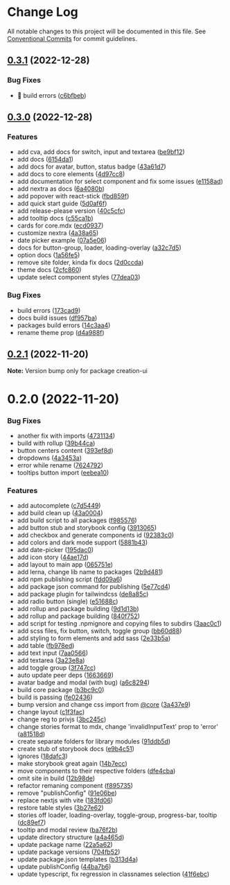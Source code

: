 # Change Log

All notable changes to this project will be documented in this file.
See [Conventional Commits](https://conventionalcommits.org) for commit guidelines.

## [0.3.1](https://github.com/pawelkrystkiewicz/creation-ui/compare/v0.3.0...v0.3.1) (2022-12-28)


### Bug Fixes

* :bug: build errors ([c6bfbeb](https://github.com/pawelkrystkiewicz/creation-ui/commit/c6bfbeb533eb5e185215b767498a0b7b5392aa32))

## [0.3.0](https://github.com/pawelkrystkiewicz/creation-ui/compare/v0.2.1...v0.3.0) (2022-12-28)


### Features

* add cva, add docs for switch, input and textarea ([be9bf12](https://github.com/pawelkrystkiewicz/creation-ui/commit/be9bf12917dfb0241c9ce2eee64d09adb513d573))
* add docs ([6154da1](https://github.com/pawelkrystkiewicz/creation-ui/commit/6154da1737252971b53772db5051bfc3632ee323))
* add docs for avatar, button, status badge ([43a61d7](https://github.com/pawelkrystkiewicz/creation-ui/commit/43a61d7ed8dbbc9d3b25eb68998eb21605f38fdc))
* add docs to core elements ([4d97cc8](https://github.com/pawelkrystkiewicz/creation-ui/commit/4d97cc879bc4c56c25ff5faf9db4ae8746390a1d))
* add documentation for select component and fix some issues ([e1158ad](https://github.com/pawelkrystkiewicz/creation-ui/commit/e1158ad6ca140a588fe377e921a7f4c76e693a8e))
* add nextra as docs ([6a4080b](https://github.com/pawelkrystkiewicz/creation-ui/commit/6a4080bf00729403aabee73fc42220822c3b0e7b))
* add popover with react-stick ([fbd859f](https://github.com/pawelkrystkiewicz/creation-ui/commit/fbd859ff6c48af0546a2e923d7da17a0cd580f3d))
* add quick start guide ([5d0af6f](https://github.com/pawelkrystkiewicz/creation-ui/commit/5d0af6f1fd61a45cd929858edacd63f5cb1eb22c))
* add release-please version ([40c5cfc](https://github.com/pawelkrystkiewicz/creation-ui/commit/40c5cfccf6c5b2e073f86dc0cf22d4b36686862a))
* add tooltip docs ([c55ca1b](https://github.com/pawelkrystkiewicz/creation-ui/commit/c55ca1b1d9f7e922636de90d6e8c6a319e05024c))
* cards for core.mdx ([ecd0937](https://github.com/pawelkrystkiewicz/creation-ui/commit/ecd09378033a0250af1ed5aed4a4ca59cc4ab284))
* customize nextra ([4a38a65](https://github.com/pawelkrystkiewicz/creation-ui/commit/4a38a65745f767926298cd3bab846317e3b3c669))
* date picker example ([07a5e06](https://github.com/pawelkrystkiewicz/creation-ui/commit/07a5e06ff54a55cee7a4638a3bbba7a056964702))
* docs for button-group, loader, loading-overlay ([a32c7d5](https://github.com/pawelkrystkiewicz/creation-ui/commit/a32c7d581ec6435a0659888f390ab2da90264184))
* option docs ([1a56fe5](https://github.com/pawelkrystkiewicz/creation-ui/commit/1a56fe5b7b4d0bcfb1a390f932856c602f7f7d00))
* remove site folder, kinda fix docs ([2d0ccda](https://github.com/pawelkrystkiewicz/creation-ui/commit/2d0ccdaaea86035fd738dc46bdef6f0a9cce5698))
* theme docs ([2cfc860](https://github.com/pawelkrystkiewicz/creation-ui/commit/2cfc860f7a8a99c114b0b89e7cc4c3f28d28a936))
* update select component styles ([77dea03](https://github.com/pawelkrystkiewicz/creation-ui/commit/77dea0341e34db7bc5665def0ba99c77038e1c8b))


### Bug Fixes

* build errors ([173cad9](https://github.com/pawelkrystkiewicz/creation-ui/commit/173cad97e8aaecda9998d013e40542c2743414d4))
* docs build issues ([df957ba](https://github.com/pawelkrystkiewicz/creation-ui/commit/df957ba3a15b532e5784e4c0e668f796363a9eda))
* packages build errors ([14c3aa4](https://github.com/pawelkrystkiewicz/creation-ui/commit/14c3aa428c81d7a89123e052ac4f7c613f17e03e))
* rename theme prop ([d4a988f](https://github.com/pawelkrystkiewicz/creation-ui/commit/d4a988f713d4a279afa9cb575970711faf795e4f))

## [0.2.1](https://github.com/pawelkrystkiewicz/creation-ui/compare/v0.2.0...v0.2.1) (2022-11-20)

**Note:** Version bump only for package creation-ui





# 0.2.0 (2022-11-20)


### Bug Fixes

* another fix with imports ([4731134](https://github.com/pawelkrystkiewicz/creation-ui/commit/4731134047c5c9bde2a8b5929717f45b03d918f0))
* build with rollup ([39b44ca](https://github.com/pawelkrystkiewicz/creation-ui/commit/39b44ca4e14e4bace5617dfa327f12ff56fd014a))
* button centers content ([393ef8d](https://github.com/pawelkrystkiewicz/creation-ui/commit/393ef8dcbbfe1dacbfe50caa2e92ea4fa64cbc43))
* dropdowns ([4a3453a](https://github.com/pawelkrystkiewicz/creation-ui/commit/4a3453ada0f1eb0014c9f4b00c1f02f013ef8abc))
* error while rename ([7624792](https://github.com/pawelkrystkiewicz/creation-ui/commit/762479210ac0e80c202ee89b26bb7f1a6455a0d8))
* tooltips button import ([eebea10](https://github.com/pawelkrystkiewicz/creation-ui/commit/eebea109af309a32f39ec45e88ce1d49b1ce0136))


### Features

* add autocomplete ([c7d5449](https://github.com/pawelkrystkiewicz/creation-ui/commit/c7d5449969850ce66be9b3d0cb57149385c1c906))
* add build clean up ([43a0004](https://github.com/pawelkrystkiewicz/creation-ui/commit/43a00048d98046e5c26e82a00e4cb2522818e8dd))
* add build script to all packages ([f985576](https://github.com/pawelkrystkiewicz/creation-ui/commit/f98557605da530cdd67a02566ea05a231dce77ea))
* add button stub and storybook config ([3913065](https://github.com/pawelkrystkiewicz/creation-ui/commit/391306566aded6e1e168565e98b1efe590bff605))
* add checkbox and generate components id ([92383c0](https://github.com/pawelkrystkiewicz/creation-ui/commit/92383c0d0e3895d2efa83ff459715a685642d706))
* add colors and dark mode support ([5881b43](https://github.com/pawelkrystkiewicz/creation-ui/commit/5881b43fab3f26868af9809b0a7b358ac08fa5f6))
* add date-picker ([195dac0](https://github.com/pawelkrystkiewicz/creation-ui/commit/195dac0cda7fd984bb139259f94e5953087d7694))
* add icon story ([44ae17d](https://github.com/pawelkrystkiewicz/creation-ui/commit/44ae17d8399275c93d69623249b36a1f64835ef9))
* add layout to main app ([065751e](https://github.com/pawelkrystkiewicz/creation-ui/commit/065751e9efd0e73b0acf4c502e8298f621e97a0c))
* add lerna, change lib name to packages ([2b9d481](https://github.com/pawelkrystkiewicz/creation-ui/commit/2b9d481578e91854efffe2811e2600fce4ec8ed9))
* add npm publishing script ([fdd09a6](https://github.com/pawelkrystkiewicz/creation-ui/commit/fdd09a63156497c8a983a123d90a2d8d12f6bc78))
* add package json command for publishing ([5e77cd4](https://github.com/pawelkrystkiewicz/creation-ui/commit/5e77cd4f6e894e00a92ce07ff6cd3ad1ee4deca0))
* add package plugin for tailwindcss ([de8a85c](https://github.com/pawelkrystkiewicz/creation-ui/commit/de8a85c5387d678db281e7697abb794fdccc0ae6))
* add radio button (single) ([e51688c](https://github.com/pawelkrystkiewicz/creation-ui/commit/e51688c19ef6e7df6cae1b31d0c8330ec6b35992))
* add rollup and package building ([9d1d13b](https://github.com/pawelkrystkiewicz/creation-ui/commit/9d1d13b014200d101b1f3ec26fa69b9910e9e943))
* add rollup and package building ([840f752](https://github.com/pawelkrystkiewicz/creation-ui/commit/840f75220579a3b6537ea01eb958b34a421ffe2a))
* add script for testing .npmignore and copying files to subdirs ([3aac0c1](https://github.com/pawelkrystkiewicz/creation-ui/commit/3aac0c18dd8e1dd137a135c7265b2fc047f671ee))
* add scss files, fix button, switch, toggle group ([bb60d88](https://github.com/pawelkrystkiewicz/creation-ui/commit/bb60d88a9527356cd65dfd756e03db13280476b4))
* add styling to form elements and add sass ([2e33b5a](https://github.com/pawelkrystkiewicz/creation-ui/commit/2e33b5a5af20df4cc78205df4375c7d29ef61308))
* add table ([fb978ed](https://github.com/pawelkrystkiewicz/creation-ui/commit/fb978ed100a8c3ae7c0fd55f77fdf7a456adadee))
* add text input ([7aa0566](https://github.com/pawelkrystkiewicz/creation-ui/commit/7aa0566ec36836cac2e6eab3eeee5401691ec2b5))
* add textarea ([3a23e8a](https://github.com/pawelkrystkiewicz/creation-ui/commit/3a23e8a0ae9b642ec3b72f731498235487b314d1))
* add toggle group ([3f747cc](https://github.com/pawelkrystkiewicz/creation-ui/commit/3f747cc50c7abc3bbc69c39210ff09eb1941a0a9))
* auto update peer deps ([1663669](https://github.com/pawelkrystkiewicz/creation-ui/commit/1663669d1e743e61f3c76ab3a26219fef57edeae))
* avatar badge and modal (with bug) ([a6c8294](https://github.com/pawelkrystkiewicz/creation-ui/commit/a6c8294906189cd1db615ce1bbabd444d6cf5e8a))
* build core package ([b3bc9c0](https://github.com/pawelkrystkiewicz/creation-ui/commit/b3bc9c0d93e4949e4a3a01c392433f8ada52187e))
* build is passing ([fe02436](https://github.com/pawelkrystkiewicz/creation-ui/commit/fe02436bac77529a0fc67b007ebc4d51bcd7731b))
* bump version and change css import from [@core](https://github.com/core) ([3a437e9](https://github.com/pawelkrystkiewicz/creation-ui/commit/3a437e96e9a3fd9c6a6d7e80b1d38356c6f26119))
* change layout ([c1f3fac](https://github.com/pawelkrystkiewicz/creation-ui/commit/c1f3facbdb39beb778fd43af2a0035a22f80569e))
* change reg to privjs ([3bc245c](https://github.com/pawelkrystkiewicz/creation-ui/commit/3bc245ca17c305e34b5826acb1633637729b8a96))
* change stories format to mdx, change 'invalidInputText' prop to 'error' ([a81518d](https://github.com/pawelkrystkiewicz/creation-ui/commit/a81518def233675b20ff9089175d9eecfd8425c0))
* create separate folders for library modules ([91ddb5d](https://github.com/pawelkrystkiewicz/creation-ui/commit/91ddb5defdd649eff4a3100534e6b01e84f7e0a2))
* create stub of storybook docs ([e9b4c51](https://github.com/pawelkrystkiewicz/creation-ui/commit/e9b4c517564923d4076e1afd13e35f38609f1179))
* ignores ([18dafc3](https://github.com/pawelkrystkiewicz/creation-ui/commit/18dafc3cb46d8b2fc3ad9233d10dac1d917b8390))
* make storybook great again ([14b7ecc](https://github.com/pawelkrystkiewicz/creation-ui/commit/14b7ecc563d534739fdf8a3e34e8bf22a8f3a0d6))
* move components to their respective folders ([dfe4cba](https://github.com/pawelkrystkiewicz/creation-ui/commit/dfe4cbaa2bd16c28c67ab67c2470caa6c8625af4))
* omit site in build ([12b98de](https://github.com/pawelkrystkiewicz/creation-ui/commit/12b98de315a0e6c09d7eb919b147b1fa5904561d))
* refactor remaning component ([f895735](https://github.com/pawelkrystkiewicz/creation-ui/commit/f895735e27b56d07795e21e40a06990f5ed9f7b4))
* remove "publishConfig" ([91e06be](https://github.com/pawelkrystkiewicz/creation-ui/commit/91e06bee49684fbdb3e063729b482c61a3ab769d))
* replace nextjs with vite ([183fd06](https://github.com/pawelkrystkiewicz/creation-ui/commit/183fd06704c24987a6554a3cf47a81dbf0827a70))
* restore table styles ([3b27e62](https://github.com/pawelkrystkiewicz/creation-ui/commit/3b27e6233a18d5fe3adb79565771c5289beda208))
* stories off loader, loading-overlay, toggle-group, progress-bar, tooltip ([dc89ef7](https://github.com/pawelkrystkiewicz/creation-ui/commit/dc89ef7af850be7c02107b4118c9e5cb04ebe188))
* tooltip and modal review ([ba76f2b](https://github.com/pawelkrystkiewicz/creation-ui/commit/ba76f2b9f5e29cea3166c7caeb4f2686fd71799f))
* update directory structure ([a4a465d](https://github.com/pawelkrystkiewicz/creation-ui/commit/a4a465d7f7bad4501d262a9d96d58546a6f081d2))
* update package name ([22a5a62](https://github.com/pawelkrystkiewicz/creation-ui/commit/22a5a622891daeb803a389d5ab64c2496e86aabc))
* update package versions ([704fb52](https://github.com/pawelkrystkiewicz/creation-ui/commit/704fb52d43be8faad76ded56f010caf0e1d0b53a))
* update package.json templates ([b313d4a](https://github.com/pawelkrystkiewicz/creation-ui/commit/b313d4afabe82a9d4cfada47f5f62f3917b5e824))
* update publishConfig ([44ba7b6](https://github.com/pawelkrystkiewicz/creation-ui/commit/44ba7b6f4a8709b67a22764d70bb70a3533e6b3b))
* update typescript, fix regression in classnames selection ([41f6ebc](https://github.com/pawelkrystkiewicz/creation-ui/commit/41f6ebcc2ed267c6a092118482efbe6161280f7b))
